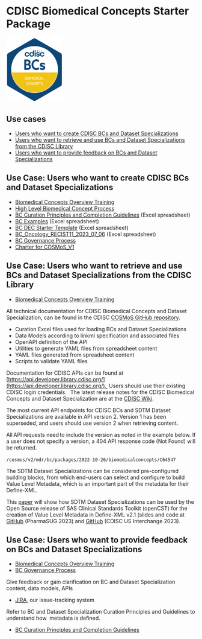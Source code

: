 # CDISC Biomedical Concepts Starter Package

<img src="../utilities/images/2023_Standards-Badges_v5.2-BCs.png" alt="Biomedical Concepts" width="150"/>

## Use cases

- [Users who want to create CDISC BCs and Dataset Specializations](README.md#usecase1)
- [Users who want to retrieve and use BCs and Dataset Specializations from the CDISC Library](README.md#usecase2)
- [Users who want to provide feedback on BCs and Dataset Specializations](README.md#usecase3)

## Use Case: Users who want to create CDISC BCs and Dataset Specializations<a id='usecase1'></a>

- [Biomedical Concepts Overview Training](doc/BC%20Overview%20Training.pdf)
- [High Level Biomedical Concept Process](doc/High%20Level%20Biomedical%20Concept%20Process.pdf)
- [BC Curation Principles and Completion Guidelines](doc/BC%20Curation%20Principles%20and%20Completion%20GLs.xlsx) (Excel spreadsheet)
- [BC Examples](doc/BC%20Examples.xlsx) (Excel spreadsheet)
- [BC DEC Starter Template](doc/BC%20DEC%20Starter%20Template.xlsx) (Excel spreadsheet)
- [BC\_Oncology\_RECIST11\_2023\_07\_06](../curation/BC_Oncology_RECIST11_2023_07_06.xlsx) (Excel spreadsheet)
- [BC Governance Process](doc/BC%20Governance%20Process.jpg)
- [Charter for COSMoS\_V1](doc/Charter%20for%20COSMOS_V1.pdf)

## Use Case: Users who want to retrieve and use BCs and Dataset Specializations from the CDISC Library<a id='usecase2'></a>

- [Biomedical Concepts Overview Training](doc/BC%20Overview%20Training.pdf)

All technical documentation for CDISC Biomedical Concepts and Dataset Specialization, can be found in the CDISC [COSMoS GitHub repository](https://github.com/cdisc-org/COSMoS).

- Curation Excel files used for loading BCs and Dataset Specializations
- Data Models according to linkml specification and associated files
- OpenAPI definition of the API
- Utilities to generate YAML files from spreadsheet content
- YAML files generated from spreadsheet content
- Scripts to validate YAML files

Documentation for CDISC APIs can be found at [https://api.developer.library.cdisc.org/](https://api.developer.library.cdisc.org/).  Users should use their existing CDISC login credentials.   The latest release notes for the CDISC Biomedical Concepts and Dataset Specialization are at the [CDISC Wiki](https://wiki.cdisc.org/pages/viewpage.action?pageId=169412277).

The most current API endpoints for CDISC BCs and SDTM Dataset Specializations are available in API version 2. Version 1 has been superseded, and users should use version 2 when retrieving content.  

All API requests need to include the version as noted in the example below. If a user does not specify a version, a 404 API response code (Not Found) will be returned.  

 ` /cosmos/v2/mdr/bc/packages/2022-10-26/biomedicalconcepts/C64547 `

The SDTM Dataset Specializations can be considered pre-configured building blocks, from which end-users can select and configure to build Value Level Metadata, which is an important part of the metadata for their Define-XML.

This [paper](https://www.lexjansen.com/pharmasug/2023/SS/PharmaSUG-2023-SS-140.pdf) will show how SDTM Dataset Specializations can be used by the Open Source release of SAS Clinical Standards Toolkit (openCST) for the creation of Value Level Metadata in Define-XML v2.1 (slides and code at [GitHub](https://github.com/lexjansen/sas-papers/tree/master/pharmasug-2023) (PharmaSUG 2023) and [GitHub](https://github.com/lexjansen/CDISC_Interchange_US_2023) (CDISC US Interchange 2023).

## Use Case: Users who want to provide feedback on BCs and Dataset Specializations<a id='usecase3'></a>

- [Biomedical Concepts Overview Training](doc/BC%20Overview%20Training.pdf)
- [BC Governance Process](doc/BC%20Governance%20Process.jpg)

Give feedback or gain clarification on BC and Dataset Specialization content, data models, APIs

- [JIRA](https://wiki.cdisc.org/display/PUB/Biomedical+Concept+API+Feedback), our issue-tracking system

Refer to BC and Dataset Specialization Curation Principles and Guidelines to understand how  metadata is defined.

- [BC Curation Principles and Completion Guidelines](doc/BC%20Curation%20Principles%20and%20Completion%20GLs%2010252023.xlsx)
